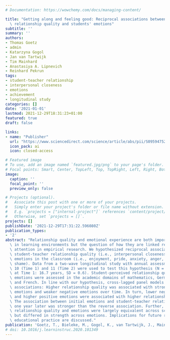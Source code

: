 ```yaml
---
# Documentation: https://wowchemy.com/docs/managing-content/

title: "Getting along and feeling good: Reciprocal associations between student-teacher\
  \ relationship quality and students' emotions"
subtitle: ''
summary: ''
authors:
- Thomas Goetz
- admin
- Katarzyna Gogol
- Jan van Tartwijk
- Tim Mainhard
- Anastasiya A. Lipnevich
- Reinhard Pekrun
tags:
- student-teacher relationship
- interpersonal closeness
- emotions
- achievement
- longitudinal study
categories: []
date: '2021-01-01'
lastmod: 2021-12-29T18:31:23+01:00
featured: true
draft: false

links:
- name: "Publisher"
  url: "https://www.sciencedirect.com/science/article/abs/pii/S0959475219303226"
  icon_pack: ai
  icon: closed-access

# Featured image
# To use, add an image named `featured.jpg/png` to your page's folder.
# Focal points: Smart, Center, TopLeft, Top, TopRight, Left, Right, BottomLeft, Bottom, BottomRight.
image:
  caption: ''
  focal_point: ''
  preview_only: false

# Projects (optional).
#   Associate this post with one or more of your projects.
#   Simply enter your project's folder or file name without extension.
#   E.g. `projects = ["internal-project"]` references `content/project/deep-learning/index.md`.
#   Otherwise, set `projects = []`.
projects: []
publishDate: '2021-12-29T17:31:22.596080Z'
publication_types:
- '2'
abstract: "Relationship quality and emotional experience are both important constructs\
  \ in learning environments but the question of how they are linked requires more\
  \ attention in empirical research. We hypothesized reciprocal associations between\
  \ student-teacher relationship quality (i.e., interpersonal closeness) and students'\
  \ emotions in the classroom (i.e., enjoyment, pride, anxiety, anger, boredom, and\
  \ shame). Data from a two-wave longitudinal study with annual assessments in grade\
  \ 10 (Time 1) and 11 (Time 2) were used to test this hypothesis (N = 535; mean age\
  \ at Time 1: 16.7 years, SD = 0.6). Student-perceived relationship quality and students'\
  \ emotions were assessed in the academic domains of mathematics, German, English,\
  \ and French. In line with our hypothesis, cross-lagged panel models showed reciprocal\
  \ associations: Higher relationship quality was associated with stronger positive\
  \ emotions and weaker negative emotions over time. In turn, lower negative emotions\
  \ and higher positive emotions were associated with higher relationship quality.\
  \ The association between initial emotions and student-teacher relationship quality\
  \ one year later was stronger than the reverse association. Further, the links between\
  \ relationship quality and emotions were largely equivalent across school domains\
  \ but differed in strength across emotions. Implications for future research and\
  \ educational practice are discussed."
publication: 'Goetz, T., Bieleke, M., Gogol, K., van Tartwijk, J., Mainhard, T., Lipnevich, A. A., & Pekrun, R. (2021). Getting along and feeling good: Reciprocal associations between student-teacher relationship quality and students’ emotions. Learning and Instruction, 71, 101349. https://doi.org/10.1016/j.learninstruc.2020.101349'
# doi: 10.1016/j.learninstruc.2020.101349
---
```

